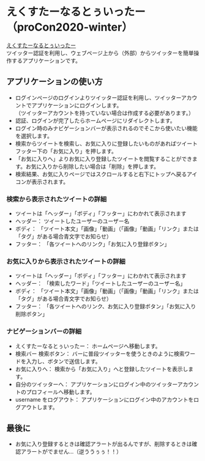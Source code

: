 # えくすたーなるとぅいったー（proCon2020-winter）
[えくすたーなるとぅいったー](https://morning-reaches-66777.herokuapp.com/)  
ツイッター認証を利用し、ウェブページ上から（外部）からツイッターを簡単操作するアプリケーションです。

## アプリケーションの使い方
- ログインページのログインよりツイッター認証を利用し、ツイッターアカウントでアプリケーションにログインします。  
（ツイッターアカウントを持っていない場合は作成する必要があります。）
- 認証、ログインが完了したらホームページにリダイレクトします。
- ログイン時のみナビゲーションバーが表示されるのでそこから使いたい機能を選択します。  
- 検索からツイートを検索し、お気に入りに登録したいものがあればツイートフッター下の「お気に入り」を押します。
- 「お気に入りへ」よりお気に入り登録したツイートを閲覧することができます。お気に入りから削除したい場合は「削除」を押します。
- 検索結果、お気に入りページではスクロールすると右下にトップへ戻るアイコンが表示されます。

### 検索から表示されたツイートの詳細
- ツイートは「ヘッダー」「ボディ」「フッター」にわかれて表示されます
- ヘッダー： ツイートしたユーザーのユーザー名
- ボディ： 「ツイート本文」「画像」「動画」（「画像」「動画」「リンク」または「タグ」がある場合青文字でお知らせ）
- フッター： 「各ツイートへのリンク」「お気に入り登録ボタン」

### お気に入りから表示されたツイートの詳細
- ツイートは「ヘッダー」「ボディ」「フッター」にわかれて表示されます
- ヘッダー： 「検索したワード」「ツイートしたユーザーのユーザー名」
- ボディ： 「ツイート本文」「画像」「動画」（「画像」「動画」「リンク」または「タグ」がある場合青文字でお知らせ）
- フッター： 「各ツイートへのリンク、お気に入り登録ボタン」「お気に入り削除ボタン」

### ナビゲーションバーの詳細
- えくすたーなるとぅいったー： ホームページへ移動します。
- 検索バー 検索ボタン： バーに普段ツイッターを使うときのように検索ワードを入力し、ボタンで送信します。
- お気に入りへ： 検索から「お気に入り」へと登録したツイートを表示します。
- 自分のツイッターへ： アプリケーションにログイン中のツイッターアカウントのプロフィールへ移動します。
- username をログアウト： アプリケーションにログイン中のアカウントをログアウトします。

## 最後に
- お気に入り登録するときは確認アラートが出るんですが、削除するときは確認アラートがでません...（逆ううぅぅ！！）
